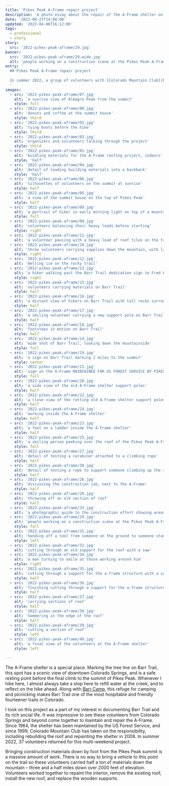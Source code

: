 ```yaml
---
title: 'Pikes Peak A-Frame repair project'
description: 'A photo essay about the repair of the A-Frame shelter on Barr Trail, Pikes Peak.'
date: '2022-08-27T14:00:00'
updated: '2023-04-06T16:12:00'
tags:
  - professional
  - story
story:
  src: '2022-pikes-peak-aframe/29.jpg'
banner:
  src: '2022-pikes-peak-aframe/29-wide.jpg'
  alt: 'people working on a construction scene at the Pikes Peak A-Frame'
entry: '
  ## Pikes Peak A-Frame repair project
  
  In summer 2022, a group of volunteers with [Colorado Mountain Club](https://www.cmc.org) set out to repair the A-Frame shelter on Barr Trail, the 12.5 mile trail that winds from Manitou Springs to the summit of Pikes Peak (also known as Tava or “mountain of the sun”, according to the Ute People of the Front Range). This is my document of their work.
  '
images:
  - src: '2022-pikes-peak-aframe/07.jpg'
    alt: 'a sunrise view of Almagre Peak from the summit'
    style: full
  - src: '2022-pikes-peak-aframe/00.jpg'
    alt: 'donuts and coffee at the summit house'
    style: third
  - src: '2022-pikes-peak-aframe/02.jpg'
    alt: 'tying boots before the hike'
    style: third
  - src: '2022-pikes-peak-aframe/03.jpg'
    alt: 'organizers and volunteers talking through the project'
    style: third
  - src: '2022-pikes-peak-aframe/01.jpg'
    alt: 'buidling materials for the A-Frame roofing project, indoors'
    style: 'half'
  - src: '2022-pikes-peak-aframe/04.jpg'
    alt: 'detail of loading building materials into a backback'
    style: 'half'
  - src: '2022-pikes-peak-aframe/06.jpg'
    alt: 'silhouettes of volunteers on the summit at sunrise'
    style: half
  - src: '2022-pikes-peak-aframe/05.jpg'
    alt: 'a view of the summit house on the top of Pikes Peak'
    style: half
  - src: '2022-pikes-peak-aframe/09.jpg'
    alt: 'a portrait of hiker in early morning light on top of a mountain'
    style: full
  - src: '2022-pikes-peak-aframe/08.jpg'
    alt: 'volunteers balancing their heavy loads before starting'
    style: right
  - src: '2022-pikes-peak-aframe/11.jpg'
    alt: 'a volunteer pausing with a heavy load of roof tiles on the trail'
  - src: '2022-pikes-peak-aframe/10.jpg'
    alt: 'three volunteers carrying supplies down the mountain, with large rocks below and a blue sky above'
    style: right
  - src: '2022-pikes-peak-aframe/12.jpg'
    alt: 'melting ice on the rocky trail'
  - src: '2022-pikes-peak-aframe/13.jpg'
    alt: 'a hiker walking past the Barr Trail dedication sign to Fred Barr'
    style: right
  - src: '2022-pikes-peak-aframe/15.jpg'
    alt: 'volunteers carrying materials on Barr Trail'
    style: half
  - src: '2022-pikes-peak-aframe/16.jpg'
    alt: 'a distant view of hikers on Barr Trail with tall rocks surrounding'
    style: half
  - src: '2022-pikes-peak-aframe/17.jpg'
    alt: 'a smiling volunteer carrying a new support pole on Barr Trail'
    style: half
  - src: '2022-pikes-peak-aframe/18.jpg'
    alt: 'footsteps in motion on Barr Trail'
    style: half
  - src: '2022-pikes-peak-aframe/14.jpg'
    alt: 'wide shot of Barr Trail, looking down the mountainside'
    style: full
  - src: '2022-pikes-peak-aframe/19.jpg'
    alt: 'a sign on Barr Trail marking 2 miles to the summit'
    style: center
  - src: '2022-pikes-peak-aframe/21.jpg'
    alt: 'sign on the A-Frame MAINTAINED FOR US FOREST SERVICE BY PIKES PEAK GROUP COLORADO MOUNTAIN CLUB'
    style: full
  - src: '2022-pikes-peak-aframe/20.jpg'
    alt: 'a side view of the old A-Frame shelter support poles'
    style: half
  - src: '2022-pikes-peak-aframe/22.jpg'
    alt: 'a close view of the rotting old A-Frame shelter support poles'
    style: half
  - src: '2022-pikes-peak-aframe/24.jpg'
    alt: 'working inside the A-Frame shelter'
    style: half
  - src: '2022-pikes-peak-aframe/23.jpg'
    alt: 'a foot on a ladder inside the A-Frame shelter'
    style: half
  - src: '2022-pikes-peak-aframe/25.jpg'
    alt: 'a smiling person peeking over the roof of the Pikes Peak A-Frame'
    style: full
  - src: '2022-pikes-peak-aframe/27.jpg'
    alt: 'detail of testing a carabiner attached to a climbing rope'
    style: half
  - src: '2022-pikes-peak-aframe/30.jpg'
    alt: 'detail of testing a rope to support someone climbing up the roof of the A-Frame'
    style: half
  - src: '2022-pikes-peak-aframe/26.jpg'
    alt: 'discussing the construction job, next to the A-Frame'
    style: half
  - src: '2022-pikes-peak-aframe/28.jpg'
    alt: 'throwing off an old section of roof'
    style: half
  - src: '2022-pikes-peak-aframe/33.jpg'
    alt: 'a photographic guide to the construction effort showing areas that need work'
  - src: '2022-pikes-peak-aframe/29.jpg'
    alt: 'people working on a construction scene at the Pikes Peak A-Frame'
    style: full
  - src: '2022-pikes-peak-aframe/31.jpg'
    alt: 'handing off a tool from someone on the ground to someone standing on the edge of the roof'
    style: left
  - src: '2022-pikes-peak-aframe/32.jpg'
    alt: 'cutting through an old support for the roof with a saw'
  - src: '2022-pikes-peak-aframe/34.jpg'
    alt: 'a man turning to smile at those working around him'
    style: right
  - src: '2022-pikes-peak-aframe/35.jpg'
    alt: 'cutting through a support for the a-frame structure with a saw'
    style: half
  - src: '2022-pikes-peak-aframe/36.jpg'
    alt: 'finishing cutting through a support for the a-frame structure'
    style: half
  - src: '2022-pikes-peak-aframe/37.jpg'
    alt: 'carrying sections of roof'
    style: half
  - src: '2022-pikes-peak-aframe/38.jpg'
    alt: 'hammering in the edge of the roof'
    style: half
  - src: '2022-pikes-peak-aframe/39.jpg'
    alt: 'cutting a section of roof'
    style: left
  - src: '2022-pikes-peak-aframe/40.jpg'
    alt: 'a final view of the volunteers at the A-Frame shelter'
    style: left

---
```


The A-Frame shelter is a special place. Marking the tree line on Barr Trail, this spot has a scenic view of downtown Colorado Springs, and is a safe resting point before the final climb to the summit of Pikes Peak. Whenever I hike here, I almost always take a stop here to refill water at the creek, and to reflect on the hike ahead. Along with [Barr Camp](https://barrcamp.com), this refuge for camping and picnicking makes Barr Trail one of the most hospitable and friendly fourteener trails in Colorado.

I took on this project as a part of my interest in documenting Barr Trail and its rich social life. It was impressive to see these volunteers from Colorado Springs and beyond come together to maintain and repair the A-Frame. Since 1964, the shelter has been maintained by the US Forest Service, and since 1999, Colorado Mountain Club has taken on the responsibility, including rebuilding the roof and repainting the shelter in 2008. In summer 2022, 37 volunteers returned for this multi-weekend project.

Bringing construction materials down by foot from the Pikes Peak summit is a massive amount of work. There is no way to bring a vehicle to this point on the trail so these volunteers carried half a ton of materials down the mountain – three and a half miles down over 2000 feet of elevation. Volunteers worked together to repaint the interior, remove the existing roof, install the new roof, and replace the wooden supports.